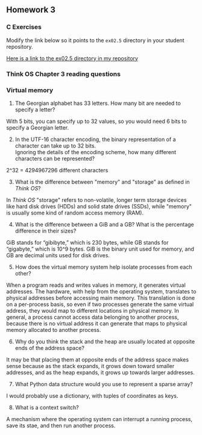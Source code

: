 ## Homework 3

### C Exercises

Modify the link below so it points to the `ex02.5` directory in your
student repository.

[Here is a link to the ex02.5 directory in my repository](https://github.com/umadesai/ExercisesInC/tree/master/exercises/ex02.5)

### Think OS Chapter 3 reading questions

### Virtual memory

1) The Georgian alphabet has 33 letters.  How many bit are needed to specify a letter?

With 5 bits, you can specify up to 32 values, so you would need 6 bits to specify a Georgian letter.

2) In the UTF-16 character encoding, the binary representation of a character can take up to 32 bits.  
Ignoring the details of the encoding scheme, how many different characters can be represented?

2^32 = 4294967296 different characters

3) What is the difference between "memory" and "storage" as defined in *Think OS*?

In *Think OS* "storage" refers to non-volatile, longer term storage devices like hard disk drives (HDDs) and solid state drives (SSDs), while "memory" is usually some kind of random access memory (RAM).

4) What is the difference between a GiB and a GB?  What is the percentage difference in their sizes?

GiB stands for “gibibyte,” which is 230 bytes, while GB stands for “gigabyte,” which is 10^9 bytes. GiB is the binary unit used for memory, and GB are decimal units used for disk drives.

5) How does the virtual memory system help isolate processes from each other?

When a program reads and writes values in memory, it generates virtual addresses. The hardware, with help from the operating system, translates to physical addresses before accessing main memory. This translation is done on a per-process basis, so even if two processes generate the same virtual address, they would map to different locations in physical memory. In general, a process cannot access data belonging to another process, because there is no virtual address it can generate that maps to physical memory allocated to another process.

6) Why do you think the stack and the heap are usually located at opposite ends of the address space?

It may be that placing them at opposite ends of the address space makes sense because as the stack expands, it grows down toward smaller addresses, and as the heap expands, it grows up towards larger addresses.

7) What Python data structure would you use to represent a sparse array?

I would probably use a dictionary, with tuples of coordinates as keys.

8) What is a context switch?

A mechanism where the operating system can interrupt a running process, save its stae, and then run another process. 
